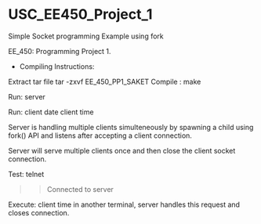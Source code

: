 USC_EE450_Project_1
===================

Simple Socket programming Example using fork

EE_450: Programming Project 1.

- Compiling Instructions:

Extract tar file tar -zxvf EE_450_PP1_SAKET
Compile : make

Run: server

Run: client date
     client time

Server is handling multiple clients simulteneously by 
spawning a child using fork() API and listens after 
accepting a client connection.

Server will serve multiple clients once and then close 
the client socket connection.

Test: 
telnet <HOST> <PORT>
>>Connected to server

Execute: client time in another terminal, server handles 
this request and closes connection.
